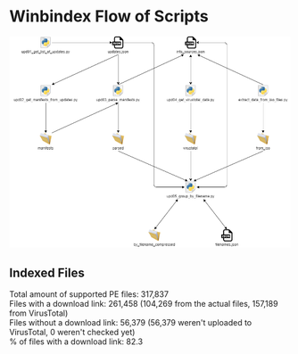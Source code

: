 # Winbindex Flow of Scripts

![winbindex-scripts-flow.png](winbindex-scripts-flow.png)

## Indexed Files

<!--FileStats-->
Total amount of supported PE files: 317,837  
Files with a download link: 261,458 (104,269 from the actual files, 157,189 from VirusTotal)  
Files without a download link: 56,379 (56,379 weren't uploaded to VirusTotal, 0 weren't checked yet)  
% of files with a download link: 82.3  
<!--/FileStats-->
